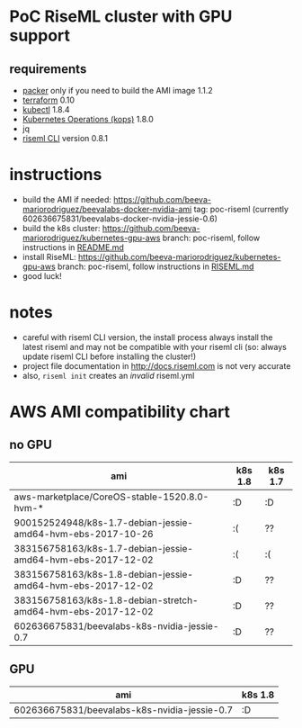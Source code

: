 # PoC RiseML cluster with GPU support

## requirements
* [packer](https://www.packer.io/) only if you need to build the AMI image 1.1.2
* [terraform](https://www.terraform.io/) 0.10
* [kubectl](https://github.com/kubernetes/kubectl) 1.8.4
* [Kubernetes Operations (kops)](https://github.com/kubernetes/kops) 1.8.0
* jq
* [riseml CLI](http://docs.riseml.com/install/cli.html) version 0.8.1

# instructions
* build the AMI if needed: https://github.com/beeva-mariorodriguez/beevalabs-docker-nvidia-ami tag: poc-riseml (currently 602636675831/beevalabs-docker-nvidia-jessie-0.6)
* build the k8s cluster: https://github.com/beeva-mariorodriguez/kubernetes-gpu-aws branch: poc-riseml, follow instructions in [README.md](https://github.com/beeva-mariorodriguez/kubernetes-gpu-aws/blob/poc-riseml/README.md)
* install RiseML: https://github.com/beeva-mariorodriguez/kubernetes-gpu-aws branch: poc-riseml, follow instructions in [RISEML.md](https://github.com/beeva-mariorodriguez/kubernetes-gpu-aws/blob/poc-riseml/RISEML.md)
* good luck!

# notes

* careful with riseml CLI version, the install process always install the latest riseml and may not be compatible with your riseml cli (so: always update riseml CLI before installing the cluster!)
* project file documentation in http://docs.riseml.com is not very accurate
* also, ``riseml init`` creates an _invalid_ riseml.yml

# AWS AMI compatibility chart

## no GPU

| ami                                                           | k8s 1.8 | k8s 1.7 |
| ------------------------------------------------------------- | ------- | ------- |
| aws-marketplace/CoreOS-stable-1520.8.0-hvm-*                  |   :D    |   :D    |
| 900152524948/k8s-1.7-debian-jessie-amd64-hvm-ebs-2017-10-26   |   :(    |   ??    |
| 383156758163/k8s-1.7-debian-jessie-amd64-hvm-ebs-2017-12-02   |   :(    |   :(    |
| 383156758163/k8s-1.8-debian-jessie-amd64-hvm-ebs-2017-12-02   |   :D    |   ??    |
| 383156758163/k8s-1.8-debian-stretch-amd64-hvm-ebs-2017-12-02  |   :D    |   ??    |
| 602636675831/beevalabs-k8s-nvidia-jessie-0.7                  |   :D    |   ??    |

## GPU

| ami                                                           | k8s 1.8 |
| ------------------------------------------------------------- | ------- |
| 602636675831/beevalabs-k8s-nvidia-jessie-0.7                  |    :D   |

